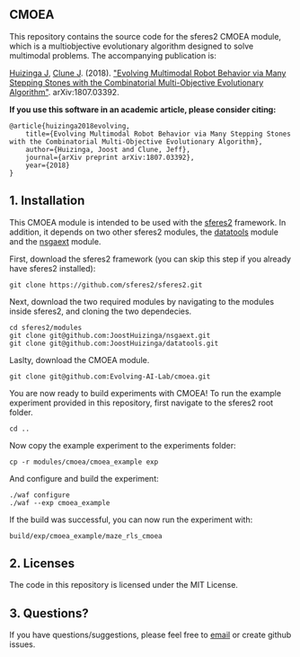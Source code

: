 ## CMOEA

This repository contains the source code for the sferes2 CMOEA module, which is a multiobjective evolutionary algorithm designed to solve multimodal problems. The accompanying publication is:

[Huizinga J](http://www.cs.uwyo.edu/~jhuizing/), [Clune J](http://jeffclune.com). (2018). ["Evolving Multimodal Robot Behavior via Many Stepping Stones with the Combinatorial Multi-Objective Evolutionary Algorithm"](https://arxiv.org/abs/1807.03392). arXiv:1807.03392.

**If you use this software in an academic article, please consider citing:**

    @article{huizinga2018evolving, 
        title={Evolving Multimodal Robot Behavior via Many Stepping Stones with the Combinatorial Multi-Objective Evolutionary Algorithm}, 
        author={Huizinga, Joost and Clune, Jeff}, 
        journal={arXiv preprint arXiv:1807.03392}, 
        year={2018}
    }


## 1. Installation

This CMOEA module is intended to be used with the [sferes2](https://github.com/sferes2/sferes2) framework. In addition, it depends on two other sferes2 modules, the [datatools](https://github.com/JoostHuizinga/datatools) module and the [nsgaext](https://github.com/JoostHuizinga/nsgaext) module.

First, download the sferes2 framework (you can skip this step if you already have sferes2 installed):

    git clone https://github.com/sferes2/sferes2.git

Next, download the two required modules by navigating to the modules inside sferes2, and cloning the two dependecies.

    cd sferes2/modules
    git clone git@github.com:JoostHuizinga/nsgaext.git
    git clone git@github.com:JoostHuizinga/datatools.git

Laslty, download the CMOEA module.

    git clone git@github.com:Evolving-AI-Lab/cmoea.git


You are now ready to build experiments with CMOEA! To run the example experiment provided in this repository, first navigate to the sferes2 root folder.

    cd ..

Now copy the example experiment to the experiments folder:

    cp -r modules/cmoea/cmoea_example exp


And configure and build the experiment:

    ./waf configure
    ./waf --exp cmoea_example

If the build was successful, you can now run the experiment with:

    build/exp/cmoea_example/maze_rls_cmoea


## 2. Licenses
The code in this repository is licensed under the MIT License.


## 3. Questions?
If you have questions/suggestions, please feel free to [email](mailto:joost.hui@gmail.com) or create github issues. 
